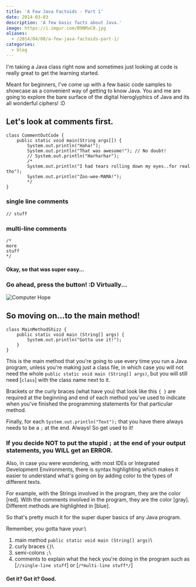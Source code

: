 ```yaml
---
title: 'A Few Java Factoids - Part 1'
date: 2014-03-03
description: 'A few basic facts about Java.'
image: https://i.imgur.com/B9NMxC0.jpg
aliases:
  - /2014/04/08/a-few-java-factoids-part-1/
categories:
  - blog
---
```


I'm taking a Java class right now and sometimes just looking at code is really great to get the learning started.

Meant for beginners, I've come up with a few basic code samples to showcase as a convenient way of getting to know Java. You and me are going to explore the bare surface of the digital hieroglyphics of Java and its all wonderful ciphers! :D

## Let's look at comments first.

    class CommentOutCode {
        public static void main(String args[]) {
            System.out.println("Haha!");
            System.out.println("That was awesome!"); // No doubt!
            // System.out.println("Harharhar");
            /*
            System.out.println("I had tears rolling down my eyes..for real tho");
            System.out.println("Zoo-wee-MAMA!");
            */
    }

### single line comments

    // stuff

### multi-line comments

    /*
    more
    stuff
    */

#### Okay, so that was **super easy**...

### Go ahead, press the button! :D Virtually...

![Computer
Hope](https://citycleanersoftx.com/wp-content/uploads/2014/01/Easy-Button.jpg)

## So moving on...to the main method!

    class MainMethodShizz {
        public static void main (String[] args) {
            System.out.println("Gotta use it!");
        }
    }

This is the main method that you're going to use every time you run a Java program, unless you're making just a class file, in which case you will not need the whole `public static void main (String[] args)`, but you will still need [`class`] with the class name next to it.

Brackets or the curly braces (what have you) that look like this `{ }` are required at the beginning and end of each method you've used to indicate when you've finished the programming statements for that particular method.

Finally, for each `System.out.println("Text");` that you have there always needs to be a `;` at the end. Always! So get used to it!

### If you decide **NOT** to put the stupid `;` at the end of your output statements, you WILL get an **ERROR**.

Also, in case you were wondering, with most IDEs or Integrated Development Environments, there is syntax highlighting which makes it easier to understand what's going on by adding color to the types of different texts.

For example, with the Strings involved in the program, they are the color [red]. With the comments involved in the program, they are the color [gray]. Different methods are highlighted in [blue].

So that's pretty much it for the super duper basics of any Java program.

Remember, you gotta have your:\

1.  main method `public static void main (String[] args)`\
2.  curly braces `{}`\
3.  semi-colons `;`\
4.  comments to explain what the heck you're doing in the program such as [`//single-line stuff`] or [`/*multi-line stuff*/`]

#### Get it? Got it? Good.
